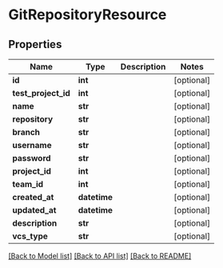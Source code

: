 # GitRepositoryResource

## Properties
Name | Type | Description | Notes
------------ | ------------- | ------------- | -------------
**id** | **int** |  | [optional] 
**test_project_id** | **int** |  | [optional] 
**name** | **str** |  | [optional] 
**repository** | **str** |  | [optional] 
**branch** | **str** |  | [optional] 
**username** | **str** |  | [optional] 
**password** | **str** |  | [optional] 
**project_id** | **int** |  | [optional] 
**team_id** | **int** |  | [optional] 
**created_at** | **datetime** |  | [optional] 
**updated_at** | **datetime** |  | [optional] 
**description** | **str** |  | [optional] 
**vcs_type** | **str** |  | [optional] 

[[Back to Model list]](../README.md#documentation-for-models) [[Back to API list]](../README.md#documentation-for-api-endpoints) [[Back to README]](../README.md)


